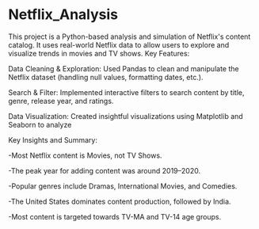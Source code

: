# Netflix_Analysis
This project is a Python-based analysis and simulation of Netflix's content catalog. It uses real-world Netflix data to allow users to explore and visualize trends in movies and TV shows.
Key Features:

Data Cleaning & Exploration: Used Pandas to clean and manipulate the Netflix dataset (handling null values, formatting dates, etc.).

Search & Filter: Implemented interactive filters to search content by title, genre, release year, and ratings.

Data Visualization: Created insightful visualizations using Matplotlib and Seaborn to analyze

Key Insights and Summary:

-Most Netflix content is Movies, not TV Shows.

-The peak year for adding content was around 2019–2020.

-Popular genres include Dramas, International Movies, and Comedies.

-The United States dominates content production, followed by India.

-Most content is targeted towards TV-MA and TV-14 age groups.

